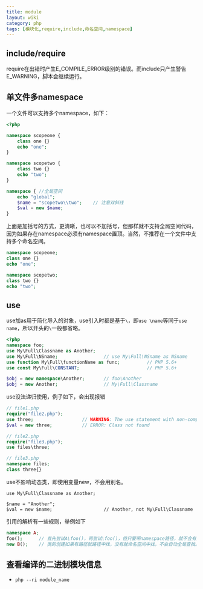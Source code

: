```yaml
---
title: module
layout: wiki
category: php
tags: [模块化,require,include,命名空间,namespace]
---
```



## include/require

require在出错时产生E_COMPILE_ERROR级别的错误。而include只产生警告E_WARNING，脚本会继续运行。

## 单文件多namespace

一个文件可以支持多个namespace，如下：

~~~PHP
<?php 

namespace scopeone {
    class one {}
    echo "one";
}

namespace scopetwo {
    class two {}
    echo "two";
}

namespace { //全局空间
    echo "global";
	$name = "scopetwo\\two";	// 注意双斜线
    $val = new $name;
}
~~~

上面是加括号的方式，更清晰，也可以不加括号，但那样就不支持全局空间代码，因为如果存在namespace必须有namespace置顶。当然，不推荐在一个文件中支持多个命名空间。

~~~PHP
namespace scopeone;
class one {}
echo "one";

namespace scopetwo;
class two {}
echo "two";
~~~

## use

use加as用于简化导入的对象，use引入时都是基于`\`，即`use \name`等同于`use name`，所以开头的`\`一般都省略。

~~~PHP
<?php
namespace foo;
use My\Full\Classname as Another;
use My\Full\NSname;					// use My\Full\NSname as NSname
use function My\Full\functionName as func; 			// PHP 5.6+
use const My\Full\CONSTANT; 						// PHP 5.6+

$obj = new namespace\Another; 		// foo\Another
$obj = new Another; 				// My\Full\Classname
~~~

use没法递归使用，例子如下，会出现报错

~~~PHP
// file1.php
require("file2.php");
use three;					// WARNING: The use statement with non-compound name has no effect
$val = new three;			// ERROR: Class not found

// file2.php
require("file3.php");
use files\three;

// file3.php
namespace files;
class three{}
~~~

use不影响动态类，即使用变量new，不会用别名。

~~~
use My\Full\Classname as Another;

$name = "Another";
$val = new $name;					// Another, not My\Full\Classname
~~~

引用的解析有一些规则，举例如下

~~~PHP
namespace A;
foo();      // 首先尝试A\foo()，再尝试\foo()，但只要带namespace路径，就不会有第二步的全局查找
new B();    // 类的创建如果有路径就路径中找，没有就命名空间中找，不会自动全局查找。但没找到会尝试自动加载
~~~

## 查看编译的二进制模块信息

* `php --ri module_name`